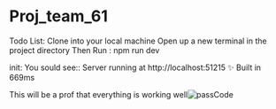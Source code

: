 # Proj_team_61

Todo List:
Clone into your local machine
Open up a new terminal in the project directory
Then Run : npm run dev

init: You sould see:: Server running at http://localhost:51215
✨ Built in 669ms

This will be a prof that everything is working well![passCode](https://user-images.githubusercontent.com/52868184/180655304-6d6e8cfe-23f9-4a3f-b138-95b745b6372b.png)
